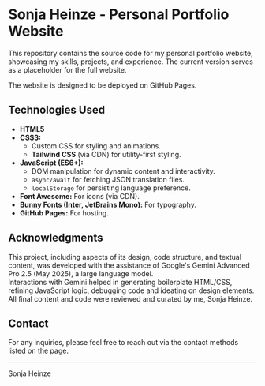 # Sonja Heinze - Personal Portfolio Website

This repository contains the source code for my personal portfolio website, showcasing my skills, projects, and experience. The current version serves as a placeholder for the full website. 

The website is designed to be deployed on GitHub Pages. 


## Technologies Used

* **HTML5**
* **CSS3:**
    * Custom CSS for styling and animations.
    * **Tailwind CSS** (via CDN) for utility-first styling.
* **JavaScript (ES6+):**
    * DOM manipulation for dynamic content and interactivity.
    * `async/await` for fetching JSON translation files.
    * `localStorage` for persisting language preference.
* **Font Awesome:** For icons (via CDN).
* **Bunny Fonts (Inter, JetBrains Mono):** For typography.
* **GitHub Pages:** For hosting.

## Acknowledgments

This project, including aspects of its design, code structure, and textual content, was developed with the assistance of Google's Gemini Advanced Pro 2.5 (May 2025), a large language model.  
Interactions with Gemini helped in generating boilerplate HTML/CSS, refining JavaScript logic, debugging code and ideating on design elements. 
All final content and code were reviewed and curated by me, Sonja Heinze.

## Contact

For any inquiries, please feel free to reach out via the contact methods listed on the page.

---

Sonja Heinze
